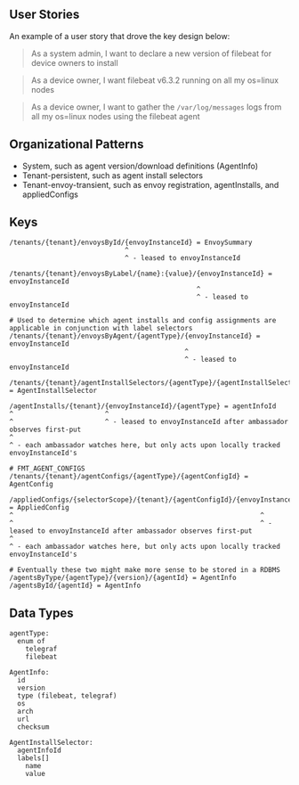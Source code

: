 ## User Stories

An example of a user story that drove the key design below:

> As a system admin, I want to declare a new version of filebeat for device owners to install

> As a device owner, I want filebeat v6.3.2 running on all my os=linux nodes

> As a device owner, I want to gather the `/var/log/messages` logs from all my os=linux nodes using the filebeat agent

## Organizational Patterns

* System, such as agent version/download definitions (AgentInfo)
* Tenant-persistent, such as agent install selectors
* Tenant-envoy-transient, such as envoy registration, agentInstalls, and appliedConfigs

## Keys

```
/tenants/{tenant}/envoysById/{envoyInstanceId} = EnvoySummary
                             ^
                             ^ - leased to envoyInstanceId

/tenants/{tenant}/envoysByLabel/{name}:{value}/{envoyInstanceId} = envoyInstanceId
                                               ^
                                               ^ - leased to envoyInstanceId

# Used to determine which agent installs and config assignments are applicable in conjunction with label selectors
/tenants/{tenant}/envoysByAgent/{agentType}/{envoyInstanceId} = envoyInstanceId
                                            ^
                                            ^ - leased to envoyInstanceId

/tenants/{tenant}/agentInstallSelectors/{agentType}/{agentInstallSelectorId} = AgentInstallSelector

/agentInstalls/{tenant}/{envoyInstanceId}/{agentType} = agentInfoId
^                       ^
^                       ^ - leased to envoyInstanceId after ambassador observes first-put
^
^ - each ambassador watches here, but only acts upon locally tracked envoyInstanceId's

# FMT_AGENT_CONFIGS
/tenants/{tenant}/agentConfigs/{agentType}/{agentConfigId} = AgentConfig

/appliedConfigs/{selectorScope}/{tenant}/{agentConfigId}/{envoyInstanceId} = AppliedConfig
^                                                              ^
^                                                              ^ - leased to envoyInstanceId after ambassador observes first-put
^
^ - each ambassador watches here, but only acts upon locally tracked envoyInstanceId's

# Eventually these two might make more sense to be stored in a RDBMS
/agentsByType/{agentType}/{version}/{agentId} = AgentInfo
/agentsById/{agentId} = AgentInfo
```

## Data Types

```
agentType:
  enum of
    telegraf
    filebeat

AgentInfo:
  id
  version
  type (filebeat, telegraf)
  os
  arch
  url
  checksum

AgentInstallSelector:
  agentInfoId
  labels[]
    name
    value
```


